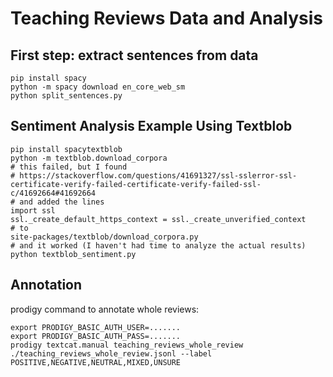# Teaching Reviews Data and Analysis

## First step: extract sentences from data

```
pip install spacy
python -m spacy download en_core_web_sm
python split_sentences.py
```

## Sentiment Analysis Example Using Textblob

```
pip install spacytextblob
python -m textblob.download_corpora
# this failed, but I found
# https://stackoverflow.com/questions/41691327/ssl-sslerror-ssl-certificate-verify-failed-certificate-verify-failed-ssl-c/41692664#41692664
# and added the lines
import ssl
ssl._create_default_https_context = ssl._create_unverified_context
# to
site-packages/textblob/download_corpora.py
# and it worked (I haven't had time to analyze the actual results)
python textblob_sentiment.py

```


## Annotation

prodigy command to annotate whole reviews:

```
export PRODIGY_BASIC_AUTH_USER=.......
export PRODIGY_BASIC_AUTH_PASS=.......
prodigy textcat.manual teaching_reviews_whole_review ./teaching_reviews_whole_review.jsonl --label POSITIVE,NEGATIVE,NEUTRAL,MIXED,UNSURE
```

